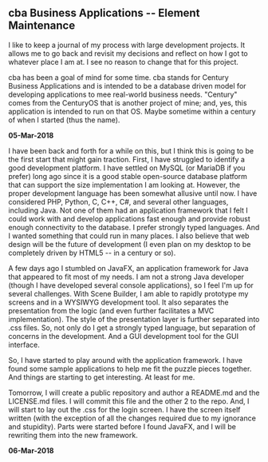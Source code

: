 cba Business Applications -- Element Maintenance
---

I like to keep a journal of my process with large development projects.  It allows me to go back and revisit my decisions and reflect on how I got to whatever place I am at.  I see no reason to change that for this project.

cba has been a goal of mind for some time.  cba stands for Century Business Applications and is intended to be a database driven model for developing applications to mee real-world business needs.  "Century" comes from the CenturyOS that is another project of mine; and, yes, this application is intended to run on that OS.  Maybe sometime within a century of when I started (thus the name).


**05-Mar-2018**

I have been back and forth for a while on this, but I think this is going to be the first start that might gain traction.  First, I have struggled to identify a good development platform.  I have settled on MySQL (or MariaDB if you prefer) long ago since it is a good stable open-source database platform that can support the size implementation I am looking at.  However, the proper development language has been somewhat allusive until now.  I have considered PHP, Python, C, C++, C#, and several other languages, including Java.  Not one of them had an application framework that I felt I could work with and develop applications fast enough and provide robust enough connectivity to the database.  I prefer strongly typed languages.  And I wanted something that could run in many places.  I also believe that web design will be the future of development (I even plan on my desktop to be completely driven by HTML5 -- in a century or so).

A few days ago I stumbled on JavaFX, an application framework for Java that appeared to fit most of my needs.  I am not a strong Java developer (though I have developed several console applications), so I feel I'm up for several challenges.  With Scene Builder, I am able to rapidly prototype my screens and in a WYSIWYG development tool.  It also separates the presentation from the logic (and even further facilitates a MVC implementation).  The style of the presentation layer is further separated into .css files.  So, not only do I get a strongly typed language, but separation of concerns in the development.  And a GUI development tool for the GUI interface.

So, I have started to play around with the application framework.  I have found some sample applications to help me fit the puzzle pieces together.  And things are starting to get interesting.  At least for me.

Tomorrow, I will create a public repository and author a README.md and the LICENSE.md files.  I will commit this file and the other 2 to the repo.  And, I will start to lay out the .css for the login screen.  I have the screen itself written (with the exception of all the changes required due to my ignorance and stupidity).  Parts were started before I found JavaFX, and I will be rewriting them into the new framework.


**06-Mar-2018**

